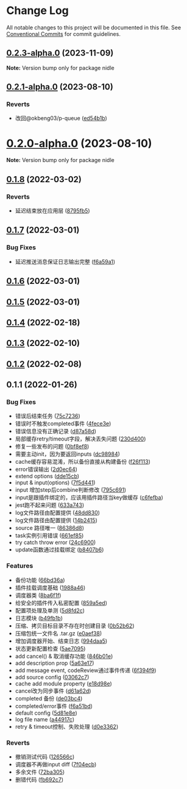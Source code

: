 # Change Log

All notable changes to this project will be documented in this file.
See [Conventional Commits](https://conventionalcommits.org) for commit guidelines.

## [0.2.3-alpha.0](https://github.com/yanuoda/nidle/compare/v0.2.2-alpha.0...v0.2.3-alpha.0) (2023-11-09)

**Note:** Version bump only for package nidle





## [0.2.1-alpha.0](https://github.com/yanuoda/nidle/compare/v0.2.0-alpha.0...v0.2.1-alpha.0) (2023-08-10)


### Reverts

* 改回@okbeng03/p-queue ([ed54b1b](https://github.com/yanuoda/nidle/commit/ed54b1bd9ca6a4543fe93ecd01b248b082822440))





# [0.2.0-alpha.0](https://github.com/yanuoda/nidle/compare/v0.1.8...v0.2.0-alpha.0) (2023-08-10)

**Note:** Version bump only for package nidle





## [0.1.8](https://github.com/yanuoda/nidle/compare/v0.1.7...v0.1.8) (2022-03-02)


### Reverts

* 延迟结束放在应用层 ([8795fb5](https://github.com/yanuoda/nidle/commit/8795fb5d2ae6797566b8cc3d401e35123243f2bd))



## [0.1.7](https://github.com/yanuoda/nidle/compare/v0.1.6...v0.1.7) (2022-03-01)


### Bug Fixes

* 延迟推送消息保证日志输出完整 ([f6a59a1](https://github.com/yanuoda/nidle/commit/f6a59a13ad78ebc7bd3fe3972136b6e0cc617a23))



## [0.1.6](https://github.com/yanuoda/nidle/compare/v0.1.5...v0.1.6) (2022-03-01)



## [0.1.5](https://github.com/yanuoda/nidle/compare/v0.1.4...v0.1.5) (2022-03-01)



## [0.1.4](https://github.com/yanuoda/nidle/compare/v0.1.3...v0.1.4) (2022-02-18)



## [0.1.3](https://github.com/yanuoda/nidle/compare/v0.1.2...v0.1.3) (2022-02-10)



## [0.1.2](https://github.com/yanuoda/nidle/compare/v0.1.1...v0.1.2) (2022-02-08)



## 0.1.1 (2022-01-26)


### Bug Fixes

* 错误后结束任务 ([75c7236](https://github.com/yanuoda/nidle/commit/75c7236868f0abff562883ba2ac1cd87f8003063))
* 错误时不触发completed事件 ([4fece3e](https://github.com/yanuoda/nidle/commit/4fece3e70211d11dff2d3c8572a035b8b086298a))
* 错误信息没有正确记录 ([d87a58d](https://github.com/yanuoda/nidle/commit/d87a58d2d299c4127059ea2855dd719f4e73dc8f))
* 局部缓存retry/timeout字段，解决丢失问题 ([230d400](https://github.com/yanuoda/nidle/commit/230d4003ec85e8425fff513235078d9a03dbf998))
* 修复一些发布的问题 ([0bf8ef8](https://github.com/yanuoda/nidle/commit/0bf8ef8b15bfd7c8e2bbac7eaf1c8506356c74ab))
* 需要主动init，因为要返回inputs ([dc98984](https://github.com/yanuoda/nidle/commit/dc98984254aaf7549fec1798fd7dfec29c67670d))
* cache缓存容易混淆，所以备份直接从构建备份 ([f26f113](https://github.com/yanuoda/nidle/commit/f26f113ae7a7c112a57534c281fee32de3c7ae49))
* error错误输出 ([2d0ec64](https://github.com/yanuoda/nidle/commit/2d0ec6450d83065ee98458b7098d4d8e38d9f961))
* extend options ([dde15cb](https://github.com/yanuoda/nidle/commit/dde15cbdc4b0d58d723ceee6478e216bcb0f253e))
* input & input(options) ([7f5d441](https://github.com/yanuoda/nidle/commit/7f5d4414bf1558ed6556a3a73ee38a88434d19a7))
* input 增加step后combine判断修改 ([795c691](https://github.com/yanuoda/nidle/commit/795c6912094d2b111c78e7433febb94e938ee6c5))
* input是跟插件绑定的，应该用插件路径当key做缓存 ([c6fefba](https://github.com/yanuoda/nidle/commit/c6fefba8b1d853b10b9facbcc12abab57514bbfa))
* jest跑不起来问题 ([633a743](https://github.com/yanuoda/nidle/commit/633a743c92e9cae9e7b2a3eaefd09c7fa00c2d6a))
* log文件路径由配置提供 ([48dd830](https://github.com/yanuoda/nidle/commit/48dd83032b0aa1c2fb1b9bf39aee5a121d665702))
* log文件路径由配置提供 ([14b2415](https://github.com/yanuoda/nidle/commit/14b2415eaf3b3041c01c63a9dbd6f7e5c87a512a))
* source 路径唯一 ([86386d8](https://github.com/yanuoda/nidle/commit/86386d893bce94d06791aabea3ba2918a44e8020))
* task实例引用错误 ([661ef85](https://github.com/yanuoda/nidle/commit/661ef8515685513d0681181d0a7aa2d018a4cdb4))
* try catch throw error ([24c6900](https://github.com/yanuoda/nidle/commit/24c6900bfec41102398ca94a5f1b7d3ef32e172e))
* update函数通过挂载绑定 ([b8407b6](https://github.com/yanuoda/nidle/commit/b8407b638120fe5d67bba60f564ffc107f6bd243))


### Features

* 备份功能 ([66bd36a](https://github.com/yanuoda/nidle/commit/66bd36a745c4daf2889916bbe3586010a69d8350))
* 插件挂载调度基础 ([1988a46](https://github.com/yanuoda/nidle/commit/1988a46cf64a515c5aa98411f322582d1ed3fc29))
* 调度器类 ([8ba6f1f](https://github.com/yanuoda/nidle/commit/8ba6f1f65118b1d69785b6aac327522b9714e94f))
* 给安全的插件传入私密配置 ([859a5ed](https://github.com/yanuoda/nidle/commit/859a5ed564ac1a157a28950db75adaf75f2eb864))
* 配置项处理及单测 ([5d8fd2c](https://github.com/yanuoda/nidle/commit/5d8fd2cce1bd2a0ef407b2f816237b3f54810174))
* 日志模块 ([b49fb1b](https://github.com/yanuoda/nidle/commit/b49fb1b608cf42611a9976acdb9b6d5484aef5fe))
* 压缩、拷贝目标目录不存在时创建目录 ([0b52b62](https://github.com/yanuoda/nidle/commit/0b52b62aed4c51f09c2dec7d091c477f27b57d18))
* 压缩包统一文件名 .tar.gz ([e0aef38](https://github.com/yanuoda/nidle/commit/e0aef38e4538176be991e3501c914d6d108def7d))
* 增加调度器开始、结束日志 ([994daa5](https://github.com/yanuoda/nidle/commit/994daa57ad155c6aa1137259217169f5fd67074d))
* 状态更新配置检查 ([5ae7095](https://github.com/yanuoda/nidle/commit/5ae709578aee86c72870971e08882246c329ad64))
* add cancel() & 取消缓存功能 ([846b01e](https://github.com/yanuoda/nidle/commit/846b01eba0a5f01a3b943b17638856d152a844ff))
* add description prop ([5a63e17](https://github.com/yanuoda/nidle/commit/5a63e17cdacf88d79295ffa74002af11a20b0fc5))
* add message event, codeReview通过事件传递 ([6f394f9](https://github.com/yanuoda/nidle/commit/6f394f9e1051c3749b111a4e4af9f76b63436b67))
* add source config ([03062c7](https://github.com/yanuoda/nidle/commit/03062c7e668a7ed97a0f75741d81af1436c5ebcc))
* cache add module property ([e18d98e](https://github.com/yanuoda/nidle/commit/e18d98e7f0b3a138c08a83aeb1f61979b3ac3cb4))
* cancel改为同步事件 ([d61a62d](https://github.com/yanuoda/nidle/commit/d61a62db238e9d22c816522dad5b85bd0ef5fa94))
* completed 备份 ([de03bc4](https://github.com/yanuoda/nidle/commit/de03bc4b1f39bd3540414ae6471bc503fa6fdedc))
* completed/error事件 ([f6a51bd](https://github.com/yanuoda/nidle/commit/f6a51bd169e349ff5ec738313f4a2045af1c6c0a))
* default config ([5d81e8e](https://github.com/yanuoda/nidle/commit/5d81e8eb7d7b41601ac231c62fb98afc0949f58a))
* log file name ([a44917c](https://github.com/yanuoda/nidle/commit/a44917cceb74316bf58dcf9b0b54524cc04653be))
* retry & timeout控制、失败处理 ([d0e3362](https://github.com/yanuoda/nidle/commit/d0e3362315035a1704bf5bbccc2433029d82cccb))


### Reverts

* 撤销测试代码 ([126566c](https://github.com/yanuoda/nidle/commit/126566c601f0f8d4fc790a4b28839977080e439d))
* 调度器不再做input diff ([7f04ecb](https://github.com/yanuoda/nidle/commit/7f04ecbce015429c941221e5b4e65a455bfa9062))
* 多余文件 ([72ba305](https://github.com/yanuoda/nidle/commit/72ba30503d94bc1b8ab69099d6808fac0bb9aebc))
* 删错代码 ([fb692c7](https://github.com/yanuoda/nidle/commit/fb692c7ef64d7a8b8ce38ee99f929cdc737963e3))
